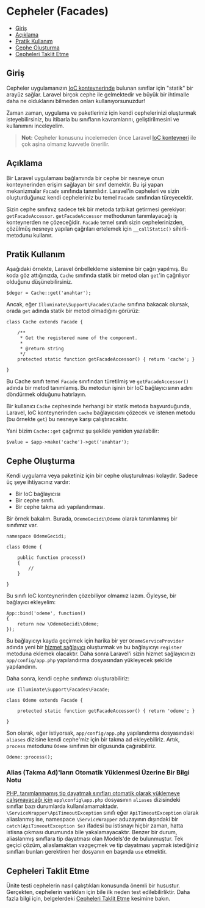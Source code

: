 # Cepheler (Facades)

- [Giriş](#introduction)
- [Açıklama](#explanation)
- [Pratik Kullanım](#practical-usage)
- [Cephe Oluşturma](#creating-facades)
- [Cepheleri Taklit Etme](#mocking-facades)

<a name="introduction"></a>
## Giriş

Cepheler uygulamanızın [IoC konteynerinde](/docs/ioc) bulunan sınıflar için "statik" bir arayüz sağlar. Laravel birçok cephe ile gelmektedir ve büyük bir ihtimalle daha ne olduklarını bilmeden onları kullanıyorsunuzdur!

Zaman zaman, uygulama ve paketleriniz için kendi cephelerinizi oluşturmak isteyebilirsiniz, bu itibarla bu sınıfların kavramlarını, geliştirilmesini ve kullanımını inceleyelim.

> **Not:** Cepheler konusunu incelemeden önce Laravel [IoC konteyneri](/docs/ioc) ile çok aşina olmanız kuvvetle önerilir.

<a name="explanation"></a>
## Açıklama

Bir Laravel uygulaması bağlamında bir cephe bir nesneye onun konteynerinden erişim sağlayan bir sınıf demektir. Bu işi yapan mekanizmalar `Facade` sınıfında tanımlıdır. Laravel'in cepheleri ve sizin oluşturduğunuz kendi cepheleriniz bu temel `Facade` sınıfından türeyecektir.

Sizin cephe sınıfınız sadece tek bir metoda tatbikat getirmesi gerekiyor: `getFacadeAccessor`. `getFacadeAccessor` methodunun tanımlayacağı iş konteynerden ne çözeceğidir. `Facade` temel sınıfı sizin cephelerinizden, çözülmüş nesneye yapılan çağrıları ertelemek için `__callStatic()` sihirli-metodunu kullanır.

<a name="practical-usage"></a>
## Pratik Kullanım

Aşağıdaki örnekte, Laravel önbellekleme sistemine bir çağrı yapılmış. Bu koda göz attığınızda, `Cache` sınıfında statik bir metod olan `get`'in çağrılıyor olduğunu düşünebilirsiniz.

	$deger = Cache::get('anahtar');

Ancak, eğer `Illuminate\Support\Facades\Cache` sınıfına bakacak olursak, orada `get` adında statik bir metod olmadığını görürüz:

	class Cache extends Facade {

		/**
		 * Get the registered name of the component.
		 *
		 * @return string
		 */
		protected static function getFacadeAccessor() { return 'cache'; }

	}

Bu Cache sınıfı temel `Facade` sınıfından türetilmiş ve `getFacadeAccessor()` adında bir metod tanımlamış. Bu metodun işinin bir IoC bağlayıcısının adını döndürmek olduğunu hatırlayın.

Bir kullanıcı `Cache` cephesinde herhangi bir statik metoda başvurduğunda, Laravel, IoC konteynerinden `cache` bağlayıcısını çözecek ve istenen metodu (bu örnekte `get`) bu nesneye karşı çalıştıracaktır.

Yani bizim `Cache::get` çağrımız şu şekilde yeniden yazılabilir:

	$value = $app->make('cache')->get('anahtar');

<a name="creating-facades"></a>
## Cephe Oluşturma

Kendi uygulama veya paketiniz için bir cephe oluşturulması kolaydır. Sadece üç şeye ihtiyacınız vardır:

- Bir IoC bağlayıcısı
- Bir cephe sınıfı.
- Bir cephe takma adı yapılandırması.

Bir örnek bakalım. Burada, `OdemeGecidi\Odeme` olarak tanımlanmış bir sınıfımız var.

	namespace OdemeGecidi;

	class Odeme {

		public function process()
		{
			//
		}

	}

Bu sınıfı IoC konteynerinden çözebiliyor olmamız lazım. Öyleyse, bir bağlayıcı ekleyelim:

	App::bind('odeme', function()
	{
		return new \OdemeGecidi\Odeme;
	});

Bu bağlayıcıyı kayda geçirmek için harika bir yer `OdemeServiceProvider` adında yeni bir [hizmet sağlayıcı](/docs/ioc#service-providers) oluşturmak ve bu bağlayıcıyı `register` metoduna eklemek olacaktır. Daha sonra Laravel'i sizin hizmet sağlayıcınızı `app/config/app.php` yapılandırma dosyasından yükleyecek şekilde yapılandırın.

Daha sonra, kendi cephe sınıfımızı oluşturabiliriz:

	use Illuminate\Support\Facades\Facade;

	class Odeme extends Facade {

		protected static function getFacadeAccessor() { return 'odeme'; }

	}

Son olarak, eğer istiyorsak, `app/config/app.php` yapılandırma dosyasındaki `aliases` dizisine kendi cephe'miz için bir takma ad ekleyebiliriz. Artık, `process` metodunu `Odeme` sınıfının bir olgusunda çağırabiliriz.

	Odeme::process();

### Alias (Takma Ad)'ların Otomatik Yüklenmesi Üzerine Bir Bilgi Notu

[PHP, tanımlanmamış tip dayatmalı sınıfları otomatik olarak yüklemeye çalışmayacağı için](https://bugs.php.net/bug.php?id=39003) `app\config\app.php` dosyasının `aliases` dizisindeki sınıflar bazı durumlarda kullanılamamaktadır. `\ServiceWrapper\ApiTimeoutException` sınıfı eğer `ApiTimeoutException` olarak aliaslanmış ise, namespace `\ServiceWrapper` aduzayının dışındaki bir `catch(ApiTimeoutException $e)` ifadesi bu istisnayı hiçbir zaman, hatta istisna çıkması durumunda bile yakalamayacaktır. Benzer bir durum, aliaslanmış sınıflara tip dayatması olan Models'de de bulunmuştur. Tek geçici çözüm, aliaslamaktan vazgeçmek ve tip dayatması yapmak istediğiniz sınıfları bunları gerektiren her dosyanın en başında `use` etmektir.

<a name="mocking-facades"></a>
## Cepheleri Taklit Etme

Ünite testi cephelerin nasıl çalıştıkları konusunda önemli bir husustur. Gerçekten, cephelerin varlıkları için bile ilk neden test edilebilirliktir. Daha fazla bilgi için, belgelerdeki [Cepheleri Taklit Etme](/docs/testing#mocking-facades) kesimine bakın.